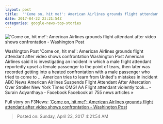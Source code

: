 ```yaml
---
layout: post
title:  "'Come on, hit me!': American Airlines grounds flight attendant after video shows confrontation - Washington Post"
date: 2017-04-22 23:21:54Z
categories: google-news-top-stories
---
```


!['Come on, hit me!': American Airlines grounds flight attendant after video shows confrontation - Washington Post](https://images.washingtonpost.com/?url=http://img.washingtonpost.com/blogs/dr-gridlock/files/2017/04/aa.png&w=1484&op=resize&opt=1&filter=antialias)

Washington Post 'Come on, hit me!': American Airlines grounds flight attendant after video shows confrontation Washington Post American Airlines said it is investigating an incident in which a male flight attendant reportedly upset a female passenger to the point of tears, then later was recorded getting into a heated confrontation with a male passenger who tried to come to ... American tries to learn from United's mistakes in incident ABC News American Airlines Suspends Flight Attendant After Altercation Over Stroller New York Times OMG! AA Flight attendant violently took... - Surain Adyanthaya - Facebook Facebook all 755 news articles »


Full story on F3News: ['Come on, hit me!': American Airlines grounds flight attendant after video shows confrontation - Washington Post](http://www.f3nws.com/n/sCFHpB)

> Posted on: Sunday, April 23, 2017 4:21:54 AM
